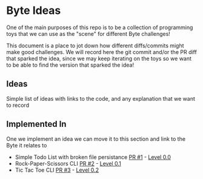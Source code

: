 # Byte Ideas

One of the main purposes of this repo is to be a collection of programming toys that we can use as the "scene" for different Byte challenges!

This document is a place to jot down how different diffs/commits might make good challenges. We will record here the git commit and/or the PR diff that sparked the idea, since we may keep iterating on the toys so we want to be able to find the version that sparked the idea!


## Ideas

Simple list of ideas with links to the code, and any explanation that we want to record


## Implemented In

One we implement an idea we can move it to this section and link to the Byte it relates to

- Simple Todo List with broken file persistance [PR #1](https://github.com/coreyja/toys/pull/1) - [Level 0.0](https://coreyja.cookd.dev/level-0-0)
- Rock-Paper-Scissors CLI [PR #2](https://github.com/coreyja/toys/pull/2) - [Level 0.1](cookd_link)
- Tic Tac Toe CLI [PR #3](https://github.com/coreyja/toys/pull/3) - [Level 0.2](cookd_link)

